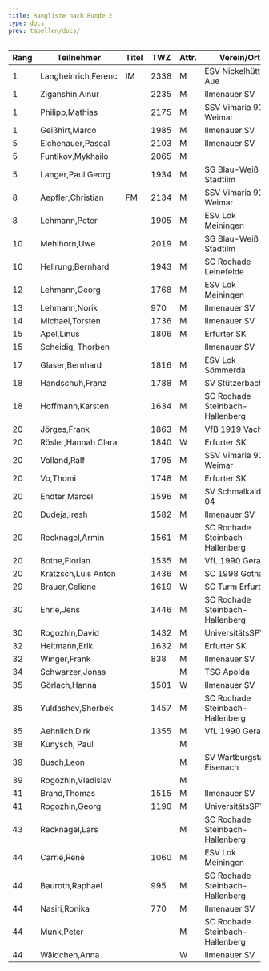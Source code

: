 ```yaml
---
title: Rangliste nach Runde 2
type: docs
prev: tabellen/docs/
---
```


| Rang | Teilnehmer          | Titel | TWZ  | Attr. | Verein/Ort                      | Land | S   | R   | V   | Punkte | Buchholz | SoBerg |
| ---- | ------------------- | ----- | ---- | ----- | ------------------------------- | ---- | --- | --- | --- | ------ | -------- | ------ |
| 1    | Langheinrich,Ferenc | IM    | 2338 | M     | ESV Nickelhütte Aue             | GER  | 2   | 0   | 0   | 2.0    | 2.0      | 2.00   |
| 1    | Ziganshin,Ainur     |       | 2235 | M     | Ilmenauer SV                    | RUS  | 2   | 0   | 0   | 2.0    | 2.0      | 2.00   |
| 1    | Philipp,Mathias     |       | 2175 | M     | SSV Vimaria 91 Weimar           | GER  | 2   | 0   | 0   | 2.0    | 2.0      | 2.00   |
| 1    | Geißhirt,Marco      |       | 1985 | M     | Ilmenauer SV                    | GER  | 2   | 0   | 0   | 2.0    | 2.0      | 2.00   |
| 5    | Eichenauer,Pascal   |       | 2103 | M     | Ilmenauer SV                    | GER  | 2   | 0   | 0   | 2.0    | 1.5      | 1.50   |
| 5    | Funtikov,Mykhailo   |       | 2065 | M     |                                 | UKR  | 2   | 0   | 0   | 2.0    | 1.5      | 1.50   |
| 5    | Langer,Paul Georg   |       | 1934 | M     | SG Blau-Weiß Stadtilm           | GER  | 2   | 0   | 0   | 2.0    | 1.5      | 1.50   |
| 8    | Aepfler,Christian   | FM    | 2134 | M     | SSV Vimaria 91 Weimar           | GER  | 2   | 0   | 0   | 2.0    | 1.0      | 1.00   |
| 8    | Lehmann,Peter       |       | 1905 | M     | ESV Lok Meiningen               | GER  | 2   | 0   | 0   | 2.0    | 1.0      | 1.00   |
| 10   | Mehlhorn,Uwe        |       | 2019 | M     | SG Blau-Weiß Stadtilm           | GER  | 1   | 1   | 0   | 1.5    | 2.5      | 1.75   |
| 10   | Hellrung,Bernhard   |       | 1943 | M     | SC Rochade Leinefelde           | GER  | 1   | 1   | 0   | 1.5    | 2.5      | 1.75   |
| 12   | Lehmann,Georg       |       | 1768 | M     | ESV Lok Meiningen               | GER  | 1   | 1   | 0   | 1.5    | 2.0      | 1.25   |
| 13   | Lehmann,Norik       |       | 970  | M     | Ilmenauer SV                    | GER  | 1   | 1   | 0   | 1.5    | 1.5      | 1.00   |
| 14   | Michael,Torsten     |       | 1736 | M     | Ilmenauer SV                    | GER  | 1   | 1   | 0   | 1.5    | 1.5      | 0.75   |
| 15   | Apel,Linus          |       | 1806 | M     | Erfurter SK                     | GER  | 1   | 0   | 1   | 1.0    | 3.0      | 1.00   |
| 15   | Scheidig, Thorben   |       |      |       | Ilmenauer SV                    | GER  | 1   | 0   | 1   | 1.0    | 3.0      | 1.00   |
| 17   | Glaser,Bernhard     |       | 1816 | M     | ESV Lok Sömmerda                | GER  | 0   | 2   | 0   | 1.0    | 2.5      | 1.25   |
| 18   | Handschuh,Franz     |       | 1788 | M     | SV Stützerbach                  | GER  | 1   | 0   | 1   | 1.0    | 2.5      | 0.50   |
| 18   | Hoffmann,Karsten    |       | 1634 | M     | SC Rochade Steinbach-Hallenberg | GER  | 1   | 0   | 1   | 1.0    | 2.5      | 0.50   |
| 20   | Jörges,Frank        |       | 1863 | M     | VfB 1919 Vacha                  | GER  | 1   | 0   | 1   | 1.0    | 2.0      | 0.00   |
| 20   | Rösler,Hannah Clara |       | 1840 | W     | Erfurter SK                     | GER  | 1   | 0   | 1   | 1.0    | 2.0      | 0.00   |
| 20   | Volland,Ralf        |       | 1795 | M     | SSV Vimaria 91 Weimar           | GER  | 1   | 0   | 1   | 1.0    | 2.0      | 0.00   |
| 20   | Vo,Thomi            |       | 1748 | M     | Erfurter SK                     | GER  | 1   | 0   | 1   | 1.0    | 2.0      | 0.00   |
| 20   | Endter,Marcel       |       | 1596 | M     | SV Schmalkalden 04              | GER  | 1   | 0   | 1   | 1.0    | 2.0      | 0.00   |
| 20   | Dudeja,Iresh        |       | 1582 | M     | Ilmenauer SV                    | IND  | 1   | 0   | 1   | 1.0    | 2.0      | 0.00   |
| 20   | Recknagel,Armin     |       | 1561 | M     | SC Rochade Steinbach-Hallenberg | GER  | 1   | 0   | 1   | 1.0    | 2.0      | 0.00   |
| 20   | Bothe,Florian       |       | 1535 | M     | VfL 1990 Gera                   | GER  | 1   | 0   | 1   | 1.0    | 2.0      | 0.00   |
| 20   | Kratzsch,Luis Anton |       | 1436 | M     | SC 1998 Gotha                   | GER  | 1   | 0   | 1   | 1.0    | 2.0      | 0.00   |
| 29   | Brauer,Celiene      |       | 1619 | W     | SC Turm Erfurt                  | GER  | 0   | 2   | 0   | 1.0    | 1.5      | 0.75   |
| 30   | Ehrle,Jens          |       | 1446 | M     | SC Rochade Steinbach-Hallenberg | GER  | 1   | 0   | 1   | 1.0    | 1.5      | 0.00   |
| 30   | Rogozhin,David      |       | 1432 | M     | UniversitätsSPVER               | GER  | 1   | 0   | 1   | 1.0    | 1.5      | 0.00   |
| 32   | Heitmann,Erik       |       | 1632 | M     | Erfurter SK                     | GER  | 1   | 0   | 1   | 1.0    | 1.0      | 0.00   |
| 32   | Winger,Frank        |       | 838  | M     | Ilmenauer SV                    | GER  | 1   | 0   | 1   | 1.0    | 1.0      | 0.00   |
| 34   | Schwarzer,Jonas     |       |      | M     | TSG Apolda                      | GER  | 0   | 1   | 1   | 0.5    | 2.5      | 0.50   |
| 35   | Görlach,Hanna       |       | 1501 | W     | Ilmenauer SV                    | GER  | 0   | 1   | 1   | 0.5    | 2.5      | 0.25   |
| 35   | Yuldashev,Sherbek   |       | 1457 | M     | SC Rochade Steinbach-Hallenberg | GER  | 0   | 1   | 1   | 0.5    | 2.5      | 0.25   |
| 35   | Aehnlich,Dirk       |       | 1355 | M     | VfL 1990 Gera                   | GER  | 0   | 1   | 1   | 0.5    | 2.5      | 0.25   |
| 38   | Kunysch, Paul       |       |      | M     |                                 | GER  | 0   | 1   | 1   | 0.5    | 2.0      | 0.25   |
| 39   | Busch,Leon          |       |      | M     | SV Wartburgstadt Eisenach       | GER  | 0   | 1   | 1   | 0.5    | 1.5      | 0.25   |
| 39   | Rogozhin,Vladislav  |       |      | M     |                                 | GER  | 0   | 1   | 1   | 0.5    | 1.5      | 0.25   |
| 41   | Brand,Thomas        |       | 1515 | M     | Ilmenauer SV                    | GER  | 0   | 0   | 2   | 0.0    | 3.0      | 0.00   |
| 41   | Rogozhin,Georg      |       | 1190 | M     | UniversitätsSPVER               | GER  | 0   | 0   | 2   | 0.0    | 3.0      | 0.00   |
| 43   | Recknagel,Lars      |       |      | M     | SC Rochade Steinbach-Hallenberg | GER  | 0   | 0   | 2   | 0.0    | 2.5      | 0.00   |
| 44   | Carrié,René         |       | 1060 | M     | ESV Lok Meiningen               | GER  | 0   | 0   | 2   | 0.0    | 2.0      | 0.00   |
| 44   | Bauroth,Raphael     |       | 995  | M     | SC Rochade Steinbach-Hallenberg | GER  | 0   | 0   | 2   | 0.0    | 2.0      | 0.00   |
| 44   | Nasiri,Ronika       |       | 770  | M     | Ilmenauer SV                    | GER  | 0   | 0   | 2   | 0.0    | 2.0      | 0.00   |
| 44   | Munk,Peter          |       |      | M     | SC Rochade Steinbach-Hallenberg | GER  | 0   | 0   | 2   | 0.0    | 2.0      | 0.00   |
| 44   | Wäldchen,Anna       |       |      | W     | Ilmenauer SV                    | GER  | 0   | 0   | 2   | 0.0    | 2.0      | 0.00   |

